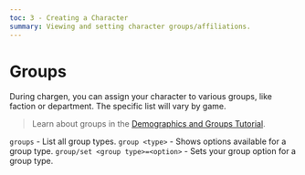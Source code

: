 ```yaml
---
toc: 3 - Creating a Character
summary: Viewing and setting character groups/affiliations.
---
```

# Groups

During chargen, you can assign your character to various groups, like faction or department. The specific list will vary by game.

> Learn about groups in the [Demographics and Groups Tutorial](/help/demographics_tutorial).

`groups` - List all group types.
`group <type>` - Shows options available for a group type.
`group/set <group type>=<option>` - Sets your group option for a group type.
